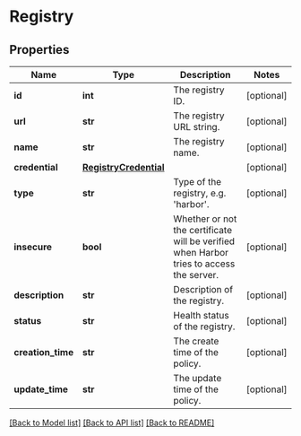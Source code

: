 # Registry

## Properties
Name | Type | Description | Notes
------------ | ------------- | ------------- | -------------
**id** | **int** | The registry ID. | [optional] 
**url** | **str** | The registry URL string. | [optional] 
**name** | **str** | The registry name. | [optional] 
**credential** | [**RegistryCredential**](RegistryCredential.md) |  | [optional] 
**type** | **str** | Type of the registry, e.g. &#39;harbor&#39;. | [optional] 
**insecure** | **bool** | Whether or not the certificate will be verified when Harbor tries to access the server. | [optional] 
**description** | **str** | Description of the registry. | [optional] 
**status** | **str** | Health status of the registry. | [optional] 
**creation_time** | **str** | The create time of the policy. | [optional] 
**update_time** | **str** | The update time of the policy. | [optional] 

[[Back to Model list]](../README.md#documentation-for-models) [[Back to API list]](../README.md#documentation-for-api-endpoints) [[Back to README]](../README.md)


